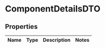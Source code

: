 
# ComponentDetailsDTO

## Properties
Name | Type | Description | Notes
------------ | ------------- | ------------- | -------------



